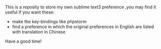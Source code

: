 This is a reposity to store my own sublime text3 preference ,you may find it useful if you want these:

- make the key-bindings like phpstorm
- find a preference in which the original preferences in English are listed with translation in Chinese

Have a good time!